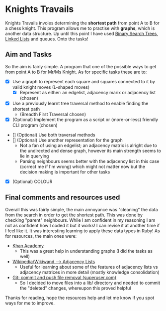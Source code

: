 # Knights Travails
  Knights Travails involes determining the **shortest path** from point A to B for a chess knight. This program allows me to practise with **graphs**, which is another data structure. Up until this point I have used [Binary Search Trees](https://github.com/qamk/binary-search-tree-top), [Linked Lists](https://github.com/qamk/linked-list-top) and queues. Onto the tasks!

## Aim and Tasks
  So the aim is fairly simple. A program that one of the possible ways to get from point A to B for Mr/Ms Knight. As for specific tasks these are to:
  - [x] Use a graph to represent each square and squares connected to it by valid knight moves (L-shaped moves)
    - [x] Represent as either: an edgelist, adjacency marix or adjacency list (chosen)
  - [x] Use a previously learnt tree traversal method to enable finding the shortest path
    - (Breadth First Traversal chosen)
  - [x] (Optional) Implement the program as a script or (more-or-less) friendly CLI program (chosen)
  - [] (Optional) Use both traversal methods
  - [] (Optional) Use another representation for the graph
    - Not a fan of using an edgelist; an adjacency matrix is alright due to the undirected and dense graph, however its main strength seems to lie in querying
    - Parsing neighbours seems better with the adjacency list in this case (correct me if I'm wrong) which might not matter now but the decision making is important for other tasks
  - [x] (Optional) COLOUR

## Final comments and resources used
  Overall this was fairly simple, the main annoyance was "cleaning" the data from the search in order to get the shortest path. This was done by checking "parent" neighbours. While I am confident in my reasoning I am not as confident how I coded it but it works! I can revise it at another time if I feel like it. It was interesting learning to apply these data types in Ruby!
  As for resources, the main ones were:
  - [Khan Academy](https://www.khanacademy.org/computing/computer-science/algorithms/graph-representation/a/representing-graphs)
    - This was a great help in understanding graphs (I did the tasks as well)
  - [Wikipedia/Wikiwand --> Adjacency Lists](https://www.wikiwand.com/en/Adjacency_list)
    - Useful for learning about some of the features of adjacency lists vs adjacency matrices in more detail (mostly knowledge consolidation)
  - [Git: commit and push file removal (superuser.com)](https://superuser.com/questions/918317/how-to-delete-remove-files-from-a-pushed-commit)
    - So I decided to move files into a lib/ directory and needed to commit the "deleted" changes, whereupon this proved helpful
  
  Thanks for reading, hope the resources help and let me know if you spot ways for me to improve.